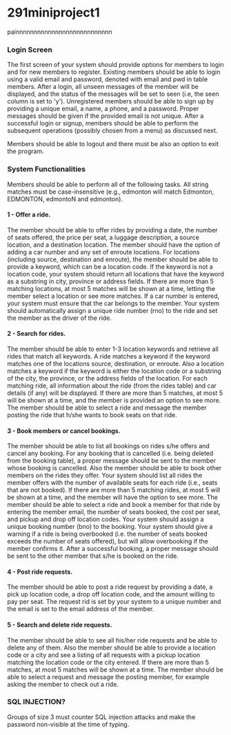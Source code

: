 # 291miniproject1
painnnnnnnnnnnnnnnnnnnnnnnnnnn

### Login Screen
The first screen of your system should provide options for members to login and for new members to register. Existing members should be able to login using a valid email and password, denoted with email and pwd in table members. After a login, all unseen messages of the member will be displayed, and the status of the messages will be set to seen (i.e, the seen column is set to 'y'). Unregistered members should be able to sign up by providing a unique email, a name, a phone, and a password. Proper messages should be given if the provided email is not unique. After a successful login or signup, members should be able to perform the subsequent operations (possibly chosen from a menu) as discussed next.

Members should be able to logout and there must be also an option to exit the program.

### System Functionalities
Members should be able to perform all of the following tasks. All string matches must be case-insensitive (e.g., edmonton will match Edmonton, EDMONTON, edmontoN and edmonton).

#### 1 - Offer a ride.
The member should be able to offer rides by providing a date, the number of seats offered, the price per seat, a luggage description, a source location, and a destination location. The member should have the option of adding a car number and any set of enroute locations. For locations (including source, destination and enroute), the member should be able to provide a keyword, which can be a location code. If the keyword is not a location code, your system should return all locations that have the keyword as a substring in city, province or address fields. If there are more than 5 matching locations, at most 5 matches will be shown at a time, letting the member select a location or see more matches. If a car number is entered, your system must ensure that the car belongs to the member. Your system should automatically assign a unique ride number (rno) to the ride and set the member as the driver of the ride.

#### 2 - Search for rides.

The member should be able to enter 1-3 location keywords and retrieve all rides that match all keywords. A ride matches a keyword if the keyword matches one of the locations source, destination, or enroute. Also a location matches a keyword if the keyword is either the location code or a substring of the city, the province, or the address fields of the location. For each matching ride, all information about the ride (from the rides table) and car details (if any) will be displayed. If there are more than 5 matches, at most 5 will be shown at a time, and the member is provided an option to see more. The member should be able to select a ride and message the member posting the ride that h/she wants to book seats on that ride.

#### 3 - Book members or cancel bookings.

The member should be able to list all bookings on rides s/he offers and cancel any booking. For any booking that is cancelled (i.e. being deleted from the booking table), a proper message should be sent to the member whose booking is cancelled. Also the member should be able to book other members on the rides they offer. Your system should list all rides the member offers with the number of available seats for each ride (i.e., seats that are not booked). If there are more than 5 matching rides, at most 5 will be shown at a time, and the member will have the option to see more. The member should be able to select a ride and book a member for that ride by entering the member email, the number of seats booked, the cost per seat, and pickup and drop off location codes. Your system should assign a unique booking number (bno) to the booking. Your system should give a warning if a ride is being overbooked (i.e. the number of seats booked exceeds the number of seats offered), but will allow overbooking if the member confirms it. After a successful booking, a proper message should be sent to the other member that s/he is booked on the ride.

#### 4 - Post ride requests.

The member should be able to post a ride request by providing a date, a pick up location code, a drop off location code, and the amount willing to pay per seat. The request rid is set by your system to a unique number and the email is set to the email address of the member.

#### 5 - Search and delete ride requests.

The member should be able to see all his/her ride requests and be able to delete any of them. Also the member should be able to provide a location code or a city and see a listing of all requests with a pickup location matching the location code or the city entered. If there are more than 5 matches, at most 5 matches will be shown at a time. The member should be able to select a request and message the posting member, for example asking the member to check out a ride.

### SQL INJECTION?
Groups of size 3 must counter SQL injection attacks and make the password non-visible at the time of typing.

